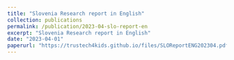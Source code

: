 ```yaml
---
title: "Slovenia Research report in English"
collection: publications
permalink: /publication/2023-04-slo-report-en
excerpt: "Slovenia Research report in English"
date: "2023-04-01"
paperurl: "https://trustech4kids.github.io/files/SLOReportENG202304.pdf"
---
```

